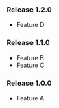 ### Release 1.2.0
* Feature D

### Release 1.1.0
* Feature B
* Feature C

### Release 1.0.0
* Feature A
